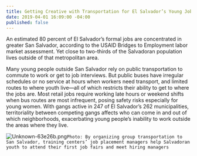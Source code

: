 ```yaml
---
title: Getting Creative with Transportation for El Salvador’s Young Job-Seekers
date: 2019-04-01 16:09:00 -04:00
published: false
---
```


An estimated 80 percent of El Salvador’s formal jobs are concentrated in greater San Salvador, according to the USAID Bridges to Employment labor market assessment. Yet close to two-thirds of the Salvadoran population lives outside of that metropolitan area. 

Many young people outside San Salvador rely on public transportation to commute to work or get to job interviews. But public buses have irregular schedules or no service at hours when workers need transport, and limited routes to where youth live—all of which restricts their ability to get to where the jobs are. Most retail jobs require working late hours or weekend shifts when bus routes are most infrequent, posing safety risks especially for young women. With gangs active in 247 of El Salvador’s 262 municipalities, territoriality between competing gangs affects who can come in and out of which neighborhoods, exacerbating young people’s inability to work outside the areas where they live.

![Unknown-63e26b.png](/uploads/Unknown-63e26b.png)`Photo: By organizing group transportation to San Salvador, training centers’ job placement managers help Salvadoran youth to attend their first job fairs and meet hiring managers`




